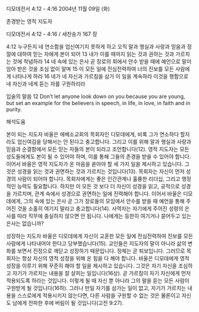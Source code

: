 디모데전서 4:12 - 4:16 
2004년 11월 09일 (화)

존경받는 영적 지도자



디모데전서 4:12 - 4:16 / 새찬송가 167 장


4:12 누구든지 네 연소함을 업신여기지 못하게 하고 오직 말과 행실과 사랑과 믿음과 정절에 대하여 믿는 자에게 본이 되어 13 내가 이를 때까지 읽는 것과 권하는 것과 가르치는 것에 착념하라 14 네 속에 있는 은사 곧 장로의 회에서 안수 받을 때에 예언으로 말미암아 받은 것을 조심 없이 말며 15 이 모든 일에 전심전력하여 너의 진보를 모든 사람에게 나타나게 하라 16 네가 네 자신과 가르침을 삼가 이 일을 계속하라 이것을 행함으로 네 자신과 네게 듣는 자를 구원하리라

입술의 말씀
12 Don’t let anyone look down on you because you are young, but set an example for the believers in speech, in life, in love, in faith and in purity.

해석도움





본이 되는 지도자
바울은 에베소교회의 목회자인 디모데에게, 비록 그가 연소하다 할지라도 업신여김을 당해서는 안 된다고 충고합니다. 그리고 이를 위해 말과 행실과 사랑과 믿음과 순결함에서 모든 믿는 자들의 본이 되라고 조언합니다(12). 영적 지도자는 모든 성도들에게도 본이 될 수 있어야 하며, 이를 통해 그들의 존경을 받을 수 있어야 합니다. 이어서 바울은 영적 지도자가 온 마음을 쏟아야 할 세 가지 일을 제시하고 있습니다. 그것은 성경을 읽는 것과 권면하는 것과 가르치는 것입니다(13). 목회자는 자신이 먼저 성경의 사람이 되어야 합니다. 목회자에게는 좋은 인간관계나 훌륭한 리더십, 그리고 행정적인 능력도 필요합니다. 하지만 이 모든 것 보다 더 자신이 성경을 읽고, 공적으로 성경을 가르치며, 관계 속에서 성경으로 권면하는 일에 진력해야 합니다. 이어서 바울은 디모데에게, 그의 속에 있는 은사 곧 그가 장로들의 모임에서 안수를 받을 때 예언을 통해 주어진 것을 소홀히 여기지 말라고 충고합니다(14). 사역자는 자기에게 주어진 성령의 은사를 따라 직무에 충실하지 않으면 안 됩니다. 나에게는 등한히 여기거나 묻어두고 있는 은사는 없습니까?  

성장하는 지도자
바울은 디모데에게 자신이 교훈한 모든 일에 전심전력하여 진보를 모든 사람에게 나타내어야 한다고 당부했습니다(15). 교인들은 지도자의 말이 아니라 삶의 변화를 보면서 진정으로 깨닫고 성장하기 때문입니다. 정체는 곧 퇴보입니다. 그러므로 목회자는 항상 자신의 영적 성장을 위해 온 힘을 다 해야 합니다. 바울은 디모데에게 영적 성장을 이루기 위해 꾸준히 해야 할 일을 제시하고 있습니다. 그것은 자기 자신을 조심하고 자기가 가르치는 내용을 잘 살피는 일입니다(16상). 곧 가르침이 자기 자신에게 먼저 적용되도록 하라는 것입니다. 이렇게 될 때 자신 뿐 아니라 그의 말을 듣는 모든 사람이 구원받게 될 것입니다(16하). 그러나 만일 자기를 삼가는 일이 없고, 자기가 가르치는 내용을 스스로에게 적용시키지 않는다면, 다른 사람을 구원할 수 없는 것은 물론이고 자신도 남에게 전파한 후에 버림이 될 것입니다(고전 9:27).